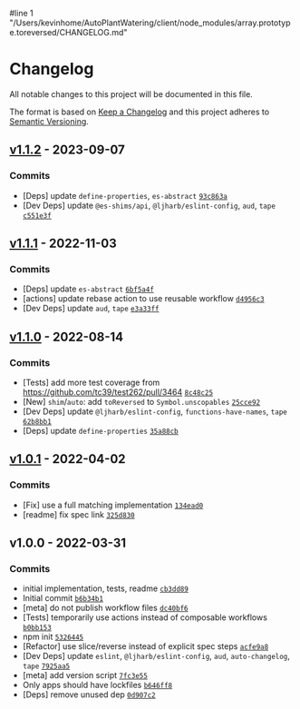 #line 1 "/Users/kevinhome/AutoPlantWatering/client/node_modules/array.prototype.toreversed/CHANGELOG.md"
# Changelog

All notable changes to this project will be documented in this file.

The format is based on [Keep a Changelog](https://keepachangelog.com/en/1.0.0/)
and this project adheres to [Semantic Versioning](https://semver.org/spec/v2.0.0.html).

## [v1.1.2](https://github.com/es-shims/Array.prototype.toReversed/compare/v1.1.1...v1.1.2) - 2023-09-07

### Commits

- [Deps] update `define-properties`, `es-abstract` [`93c863a`](https://github.com/es-shims/Array.prototype.toReversed/commit/93c863a01dc714e4f975eca9955182536b71c3fe)
- [Dev Deps] update `@es-shims/api`, `@ljharb/eslint-config`, `aud`, `tape` [`c551e3f`](https://github.com/es-shims/Array.prototype.toReversed/commit/c551e3f777df135fa2975a9eb83412065f0f9ff8)

## [v1.1.1](https://github.com/es-shims/Array.prototype.toReversed/compare/v1.1.0...v1.1.1) - 2022-11-03

### Commits

- [Deps] update `es-abstract` [`6bf5a4f`](https://github.com/es-shims/Array.prototype.toReversed/commit/6bf5a4f8f1cacf076c48fd8724dc7d12948c285a)
- [actions] update rebase action to use reusable workflow [`d4956c3`](https://github.com/es-shims/Array.prototype.toReversed/commit/d4956c31e9e7f0bf1320ad01cc130a6808aa448f)
- [Dev Deps] update `aud`, `tape` [`e3a33ff`](https://github.com/es-shims/Array.prototype.toReversed/commit/e3a33ff068441f11e7221139ed0c1a5c8ce54892)

## [v1.1.0](https://github.com/es-shims/Array.prototype.toReversed/compare/v1.0.1...v1.1.0) - 2022-08-14

### Commits

- [Tests] add more test coverage from https://github.com/tc39/test262/pull/3464 [`8c48c25`](https://github.com/es-shims/Array.prototype.toReversed/commit/8c48c25e6c9a20a727877e9da3479d0dd3b802fa)
- [New] `shim`/`auto`: add `toReversed` to `Symbol.unscopables` [`25cce92`](https://github.com/es-shims/Array.prototype.toReversed/commit/25cce92c6c3106b0e55d5c90dde6db5aa548a6c9)
- [Dev Deps] update `@ljharb/eslint-config`, `functions-have-names`, `tape` [`62b8bb1`](https://github.com/es-shims/Array.prototype.toReversed/commit/62b8bb149a9e343257a08d6944aba8c5772acc06)
- [Deps] update `define-properties` [`35a88cb`](https://github.com/es-shims/Array.prototype.toReversed/commit/35a88cbde49fef9307b978de9be1ebe1cd37b889)

## [v1.0.1](https://github.com/es-shims/Array.prototype.toReversed/compare/v1.0.0...v1.0.1) - 2022-04-02

### Commits

- [Fix] use a full matching implementation [`134ead0`](https://github.com/es-shims/Array.prototype.toReversed/commit/134ead0e18dab12600c61be20cd8010e9dd06ddd)
- [readme] fix spec link [`325d830`](https://github.com/es-shims/Array.prototype.toReversed/commit/325d830b46472308a1f4cfee4721fcecff50760d)

## v1.0.0 - 2022-03-31

### Commits

- initial implementation, tests, readme [`cb3dd89`](https://github.com/es-shims/Array.prototype.toReversed/commit/cb3dd89cdb1f3505e2173146ba3edd3edb30b279)
- Initial commit [`b6b34b1`](https://github.com/es-shims/Array.prototype.toReversed/commit/b6b34b14c3b62a0908567e4baa6cb6e7d69b58ea)
- [meta] do not publish workflow files [`dc40bf6`](https://github.com/es-shims/Array.prototype.toReversed/commit/dc40bf6029c4a2552c717028b2a9356046b355bd)
- [Tests] temporarily use actions instead of composable workflows [`b0bb153`](https://github.com/es-shims/Array.prototype.toReversed/commit/b0bb1530e3cb3e211d3d4edc431f09be738a3378)
- npm init [`5326445`](https://github.com/es-shims/Array.prototype.toReversed/commit/53264452365984f568a36233ce0b3f0beca9733f)
- [Refactor] use slice/reverse instead of explicit spec steps [`acfe9a8`](https://github.com/es-shims/Array.prototype.toReversed/commit/acfe9a887ec8264aa831e1c7dbdc6e8bbb99cc35)
- [Dev Deps] update `eslint`, `@ljharb/eslint-config`, `aud`, `auto-changelog`, `tape` [`7925aa5`](https://github.com/es-shims/Array.prototype.toReversed/commit/7925aa573573a5695252564c5c7c534ebaf4f3dc)
- [meta] add version script [`7fc3e55`](https://github.com/es-shims/Array.prototype.toReversed/commit/7fc3e55be909f2f253592d9a6da04f9a34af6c74)
- Only apps should have lockfiles [`b646ff8`](https://github.com/es-shims/Array.prototype.toReversed/commit/b646ff8c6e04cf5533a61a7d7001feeb7266a799)
- [Deps] remove unused dep [`0d907c2`](https://github.com/es-shims/Array.prototype.toReversed/commit/0d907c25845dadabe97cd3df5aefd99e3d65c351)
